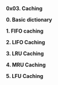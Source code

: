 **0x03. Caching**

**0. Basic dictionary**

**1. FIFO caching**

**2. LIFO Caching**

**3. LRU Caching**

**4. MRU Caching**

**5. LFU Caching**
